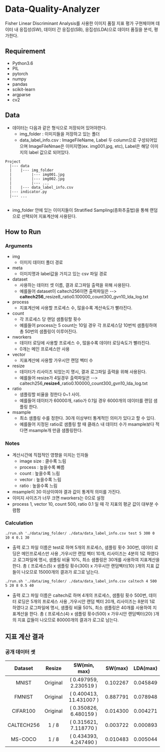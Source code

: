 # Data-Quality-Analyzer
Fisher Linear Discriminant Analysis를 사용한 이미지 품질 지표 평가 구현체이며 데이터 내 응집성(SW), 데이터 간 응집성(SB), 응집성(LDA)으로 데이터 품질을 분석, 평가한다.

## Requirement
- Python3.6
- PIL
- pytorch
- numpy
- pandas
- scikit-learn
- argparse
- cv2

## Data
- 데이터는 다음과 같은 형식으로 저장되어 있어야한다.
  - img_folder : 이미지들을 저장하고 있는 폴더
  - data_label_info.csv : ImageFileName, Label 두 column으로 구성되어있으며 ImageFileNmae은 이미지명(ex. img001.jpg, etc), Label은 해당 이미지의 label 값으로 되어있다.

```
Project
  |--- data
  |    |--- img_folder
  |         |--- img001.jpg
  |         |--- img002.jpg
  |         |--- ...
  |    |--- data_label_info.csv
  |--- indicator.py
  |--- ...
  
```
- img_folder 안에 있는 이미지들이 Stratified Sampling(층화추출법)을 통해 랜덤으로 선택되어 지표계산에 사용된다.

## How to Run
### Arguments
- img
  - 이미지 데이터 폴더 경로
- meta
  - 이미지명과 label값을 가지고 있는 csv 파일 경로
- dataset
  - 사용하는 데이터 셋 이름, 결과 로그파일 출력을 위해 사용된다.
  - 예를들어 dataset이 caltech256이면 출력파일은 --> **caltech256**\_resize8_ratio0.100000_count300_gvn10_lda_log.txt
- process
  - 지표계산에 사용할 프로세스 수, 많을수록 계산속도가 빨라진다.
- count
  - 각 프로세스 당 랜덤 샘플링할 횟수
  - 예를들어 process는 5 count는 10일 경우 각 프로세스당 10번씩 샘플링하여 총 50번의 샘플링이 이루어진다.
- nworkers
  - 데이터 로딩에 사용할 프로세스 수, 많을수록 데이터 로딩속도가 빨라진다.
  - 0개는 메인 프로세스만 사용
- vector
  - 지표계산에 사용할 가우시안 랜덤 벡터 수
- resize
  - 데이터가 리사이즈 되었는지 명시, 결과 로그파일 출력을 위해 사용된다. 
  - 예를들어 resize가 4일경우 출력파일은 --> caltech256_**resize4**_ratio0.100000_count300_gvn10_lda_log.txt
- ratio
  - 샘플링할 비율을 정한다 0~1 사이.
  - 예를들어 데이터가 60000개, ratio가 0.1일 경우 6000개의 데이터를 랜덤 샘플링 한다.
- msample
  - 최소 샘플링 수를 정한다. 30개 이상부터 통계적인 의미가 있다고 할 수 있다.
  - 예를들어 지정된 ratio로 샘플링 할 때 클래스 내 데이터 수가 msample보다 적다면 msample개 만큼 샘플링한다.
  

### Notes
- 계산시간에 직접적인 영향을 미치는 인자들
  - image size : 클수록 느림
  - process : 높을수록 빠름
  - count : 높을수록 느림
  - vector : 높을수록 느림
  - ratio : 높을수록 느림
- msample이 30 이상이여야 결과 값이 통계적 의미를 가진다.
- 이미지 사이즈가 너무 크면 nworkers는 0으로 설정
- process 1, vector 10, count 500, ratio 0.1 일 때 각 지표의 평균 값이 대부분 수렴함

### Calculation
```
./run.sh './data/img_folder/ ./data/data_label_info.csv test 5 300 0 10 4 0.1 30
```
- 출력 로그 파일 이름은 test로 하며 5개의 프로세스, 샘플링 횟수 300번, 데이터 로딩은 메인프로세스만 사용 ,가우시안 랜덤 벡터 10개, 리사이즈는 4분의 1로 하였다고 로그파일에 명시, 샘플링 비율 10%, 최소 샘플링은 30개를 사용하여 지표계산을 한다. 총 ( 프로세스(5) x 샘플링 횟수(300) x 가우시안 랜덤벡터(10) )개의 지표 값들이 나오므로 15000개의 결과가 로그로 남는다.

```
./run.sh './data/img_folder/ ./data/data_label_info.csv caltech 4 500 5 20 8 0.5 40
```
- 출력 로그 파일 이름은 caltech로 하며 4개의 프로세스, 샘플링 횟수 500번, 데이터 로딩은 5개의 프로세스 사용 ,가우시안 랜덤 벡터 20개, 리사이즈는 8분의 1로 하였다고 로그파일에 명시, 샘플링 비율 50%, 최소 샘플링은 40개를 사용하여 지표계산을 한다. 총 ( 프로세스(4) x 샘플링 횟수(500) x 가우시안 랜덤벡터(20) )개의 지표 값들이 나오므로 80000개의 결과가 로그로 남는다.

## 지표 계산 결과
### 공개 데이터 셋
| Dataset | Resize |SW(min, max) | SW(max) | LDA(max) |
| :----------: |:---------: |:---------: | :----------: | :----------: |
| MNIST | Original |( 0.497959, 2.230519 ) | 0.102267 | 0.045849 |
| FMNIST | Original |( 0.400413, 11.431007 ) | 0.887791 | 0.078948 |
| CIFAR100 | Original |( 0.350826, 6.480159 ) | 0.014300 | 0.004271 |
| CALTECH256 | 1 / 8 |( 0.315621, 7.118770 ) | 0.003722 | 0.000893 |
| MS-COCO | 1 / 8 |( 0.434393, 4.247490 ) | 0.010483 | 0.005044 |

